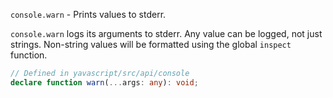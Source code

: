 `console.warn` - Prints values to stderr.

`console.warn` logs its arguments to stderr. Any value can be logged, not just strings. Non-string values will be formatted using the global `inspect` function.

```ts
// Defined in yavascript/src/api/console
declare function warn(...args: any): void;
```
